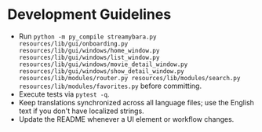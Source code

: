 # Development Guidelines

- Run `python -m py_compile streamybara.py resources/lib/gui/onboarding.py resources/lib/gui/windows/home_window.py resources/lib/gui/windows/list_window.py resources/lib/gui/windows/movie_detail_window.py resources/lib/gui/windows/show_detail_window.py resources/lib/modules/router.py resources/lib/modules/search.py resources/lib/modules/favorites.py` before committing.
- Execute tests via `pytest -q`.
- Keep translations synchronized across all language files; use the English text if you don't have localized strings.
- Update the README whenever a UI element or workflow changes.

